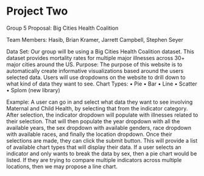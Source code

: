# Project Two

Group 5 Proposal: Big Cities Health Coalition

Team Members:
Hasib, Brian Kramer, Jarrett Campbell, Stephen Seyer

Data Set:
Our group will be using a Big Cities Health Coalition dataset.  This dataset provides mortality rates for multiple major illnesses across 30+ major cities around the US. 
Purpose:
The purpose of this website is to automatically create informative visualizations based around the users selected data.  Users will use dropdowns on the website to drill down to what kind of data they want to see.
Chart Types:
•	Pie
•	Bar
•	Line
•	Scatter
•	Splom (new library)
 
Example:
A user can go in and select what data they want to see involving Maternal and Child Health, by selecting that from the indicator category.  After selection, the indicator dropdown will populate with illnesses related to their selection.  That will then populate the year dropdown with all the available years, the sex dropdown with available genders, race dropdown with available races, and finally the location dropdown.  Once their selections are made, they can click the submit button.  This will provide a list of available chart types that will display their data.  If a user selects an indicator and only wants to break the data by sex, then a pie chart would be listed.  If they are trying to compare multiple indicators across multiple locations, then we may propose a line chart.
 
